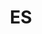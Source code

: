---
post_id:    2019-ES
title:      ES
images:
  - ext:    00.jpg
    width:  2400
    height: 1802
  - ext:    01.jpg
    width:  2400
    height: 1600
---